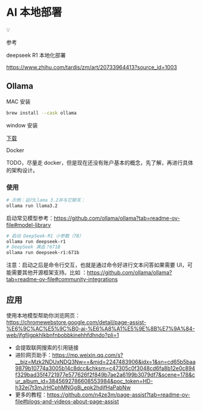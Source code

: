 # AI 本地部署

<aside>
💡

参考

deepseek R1 本地化部署

https://www.zhihu.com/tardis/zm/art/20733964413?source_id=1003

</aside>

## Ollama

MAC 安装

```bash
brew install --cask ollama
```

window 安装

[下载](https://ollama.com/download/OllamaSetup.exe)

Docker

TODO，尽量走 docker，但是现在还没有账户基本的概念，先了解，再进行具体的架构设计。

### 使用

```bash
# 示例：运行Llama 3.2并与它聊天：
ollama run llama3.2
```

启动常见模型参考：https://github.com/ollama/ollama?tab=readme-ov-file#model-library

```bash
# 启动 DeepSeek-R1 小参数（7B）
ollama run deepseek-r1
# DeepSeek 满血？671B
ollama run deepseek-r1:671b
```

注意：启动之后是命令行交互，也就是通过命令好进行文本问答如果需要 UI，可能需要其他开源框架支持。比如 ：https://github.com/ollama/ollama?tab=readme-ov-file#community-integrations

## 应用

使用本地模型帮助你浏览网页：https://chromewebstore.google.com/detail/page-assist-%E6%9C%AC%E5%9C%B0-ai-%E6%A8%A1%E5%9E%8B%E7%9A%84-web/jfgfiigpkhlkbnfnbobbkinehhfdhndo?pli=1

- 会提取联网搜索的引用链接
- 进阶网页助手：https://mp.weixin.qq.com/s?__biz=Mzk2NDUxNDQ3Nw==&mid=2247483906&idx=1&sn=cd65b5baa9879b10774a3005b14c8dcc&chksm=c47305c0f3048cd6fa8b12e0c894f329bad35f4721977e577626f2f849b7ae2a6199b3079df7&scene=178&cur_album_id=3845692786608553984&poc_token=HD-h32ej7t3mJrHCphMNGg8i_epk2hdjfHaPabNw
- 更多的教程：https://github.com/n4ze3m/page-assist?tab=readme-ov-file#blogs-and-videos-about-page-assist